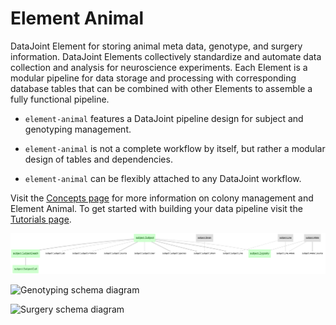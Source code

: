 # Element Animal

DataJoint Element for storing animal meta data, genotype, and surgery information.
DataJoint Elements collectively standardize and automate data collection and analysis
for neuroscience experiments. Each Element is a modular pipeline for data storage and
processing with corresponding database tables that can be combined with other Elements
to assemble a fully functional pipeline.

+ `element-animal` features a DataJoint pipeline design for subject and genotyping management.

+ `element-animal` is not a complete workflow by itself, but rather a modular design of
tables and dependencies.

+ `element-animal` can be flexibly attached to any DataJoint workflow.

Visit the [Concepts page](./concepts.md) for more information on
colony management and Element Animal.  To get started with building your data 
pipeline visit the [Tutorials page](./tutorials.md).

![Subect schema diagram](https://raw.githubusercontent.com/datajoint/element-animal/main/images/subject_diagram.svg)

![Genotyping schema diagram](https://raw.githubusercontent.com/datajoint/element-animal/main/images/genotyping_diagram.svg)

![Surgery schema diagram](https://raw.githubusercontent.com/datajoint/element-animal/main/images/surgery_diagram.svg)
